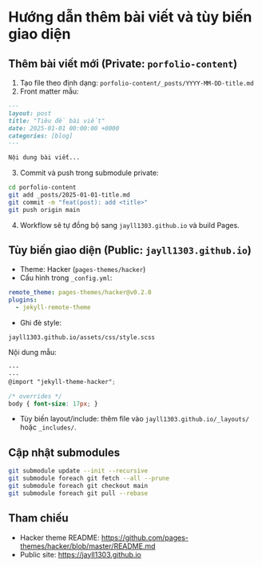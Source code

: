 # Hướng dẫn thêm bài viết và tùy biến giao diện

## Thêm bài viết mới (Private: `porfolio-content`)

1. Tạo file theo định dạng: `porfolio-content/_posts/YYYY-MM-DD-title.md`
2. Front matter mẫu:
```markdown
---
layout: post
title: "Tiêu đề bài viết"
date: 2025-01-01 00:00:00 +0000
categories: [blog]
---

Nội dung bài viết...
```
3. Commit và push trong submodule private:
```bash
cd porfolio-content
git add _posts/2025-01-01-title.md
git commit -m "feat(post): add <title>"
git push origin main
```
4. Workflow sẽ tự đồng bộ sang `jayll1303.github.io` và build Pages.

## Tùy biến giao diện (Public: `jayll1303.github.io`)

- Theme: Hacker (`pages-themes/hacker`)
- Cấu hình trong `_config.yml`:
```yaml
remote_theme: pages-themes/hacker@v0.2.0
plugins:
  - jekyll-remote-theme
```
- Ghi đè style:
```text
jayll1303.github.io/assets/css/style.scss
```
Nội dung mẫu:
```scss
---
---
@import "jekyll-theme-hacker";

/* overrides */
body { font-size: 17px; }
```
- Tùy biến layout/include: thêm file vào `jayll1303.github.io/_layouts/` hoặc `_includes/`.

## Cập nhật submodules

```bash
git submodule update --init --recursive
git submodule foreach git fetch --all --prune
git submodule foreach git checkout main
git submodule foreach git pull --rebase
```

## Tham chiếu

- Hacker theme README: https://github.com/pages-themes/hacker/blob/master/README.md
- Public site: https://jayll1303.github.io
